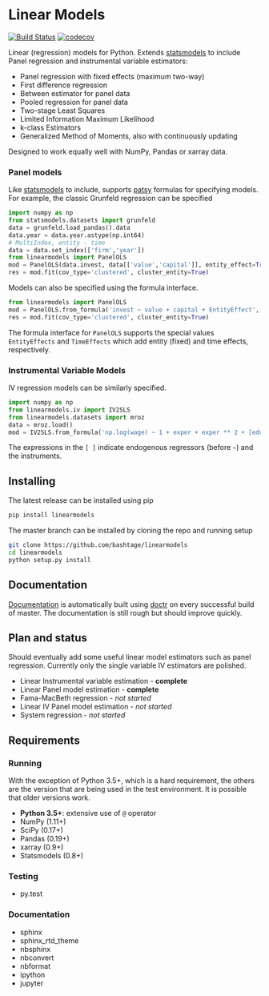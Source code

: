 # Linear Models

[![Build Status](https://travis-ci.org/bashtage/linearmodels.svg?branch=master)](https://travis-ci.org/bashtage/linearmodels)
[![codecov](https://codecov.io/gh/bashtage/linearmodels/branch/master/graph/badge.svg)](https://codecov.io/gh/bashtage/linearmodels)



Linear (regression) models for Python.  Extends [statsmodels](http://www.statsmodels.org) to 
include Panel regression and instrumental variable estimators:
 
  * Panel regression with fixed effects (maximum two-way)
  * First difference regression
  * Between estimator for panel data
  * Pooled regression for panel data
  * Two-stage Least Squares
  * Limited Information Maximum Likelihood
  * k-class Estimators
  * Generalized Method of Moments, also with continuously updating
  
Designed to work equally well with NumPy, Pandas or xarray data.

### Panel models

Like [statsmodels](http://www.statsmodels.org) to include, supports 
[patsy](https://patsy.readthedocs.io/en/latest/) formulas for specifying models. For example,
 the classic Grunfeld regression can be specified

```python
import numpy as np
from statsmodels.datasets import grunfeld
data = grunfeld.load_pandas().data
data.year = data.year.astype(np.int64)
# MultiIndex, entity - time
data = data.set_index(['firm','year'])
from linearmodels import PanelOLS
mod = PanelOLS(data.invest, data[['value','capital']], entity_effect=True)
res = mod.fit(cov_type='clustered', cluster_entity=True)
```

Models can also be specified using the formula interface.
 
```python
from linearmodels import PanelOLS
mod = PanelOLS.from_formula('invest ~ value + capital + EntityEffect', data)
res = mod.fit(cov_type='clustered', cluster_entity=True)
```

The formula interface for ``PanelOLS`` supports the special values ``EntityEffects`` 
and ``TimeEffects`` which add entity (fixed) and time effects, respectively. 


### Instrumental Variable Models

IV regression models can be similarly specified.

```python
import numpy as np
from linearmodels.iv import IV2SLS
from linearmodels.datasets import mroz
data = mroz.load()
mod = IV2SLS.from_formula('np.log(wage) ~ 1 + exper + exper ** 2 + [educ ~ motheduc + fatheduc]', data)
```

The expressions in the `[ ]` indicate endogenous regressors (before `~`) and the instruments.  


## Installing

The latest release can be installed using pip

```bash
pip install linearmodels
```

The master branch can be installed by cloning the repo and running setup

```bash
git clone https://github.com/bashtage/linearmodels
cd linearmodels
python setup.py install
```

## Documentation

[Documentation](https://bashtage.github.io/linearmodels/doc) is automatically built using 
[doctr](https://github.com/drdoctr/doctr) on every successful build of master. The documentation 
is still rough but should improve quickly. 

## Plan and status

Should eventually add some useful linear model estimators such as panel regression. Currently
only the single variable IV estimators are polished.

* Linear Instrumental variable estimation - **complete**
* Linear Panel model estimation - **complete**
* Fama-MacBeth regression - *not started*
* Linear IV Panel model estimation - *not started*
* System regression - *not started*

## Requirements

### Running

With the exception of Python 3.5+, which is a hard requirement, the others are the version 
that are being used in the test environment.  It is possible that older versions work.

* **Python 3.5+**: extensive use of `@` operator
* NumPy (1.11+)
* SciPy (0.17+)
* Pandas (0.19+)
* xarray (0.9+)
* Statsmodels (0.8+)

### Testing

* py.test

### Documentation

* sphinx
* sphinx_rtd_theme
* nbsphinx
* nbconvert
* nbformat
* ipython
* jupyter